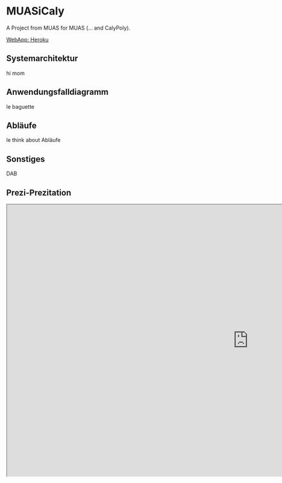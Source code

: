 # MUASiCaly

A Project from MUAS for MUAS (... and CalyPoly).

[WebApp: Heroku](https://muasicaly.herokuapp.com/)

## Systemarchitektur
hi mom
## Anwendungsfalldiagramm
le baguette
## Abläufe
le think about Abläufe

## Sonstiges
DAB

## Prezi-Prezitation
<iframe width="1280" height="720" src="https://prezi.com/view/7p8LQ1AlacL0lCyVQ9be/embed" webkitallowfullscreen="1" mozallowfullscreen="1" allowfullscreen="1"></iframe>